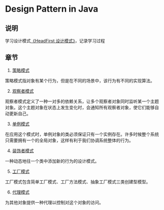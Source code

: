 # Design Pattern in Java

## 说明 ##

学习设计模式[《HeadFirst 设计模式》](https://book.douban.com/subject/2243615/)，记录学习过程

## 章节 ##

1. [策略模式](./src/main/resources/strategy.md "策略模式")

策略模式指对象有某个行为，但是在不同的场景中，该行为有不同的实现算法。

2. [观察者模式](./src/main/resources/observer.md "观察者模式")

观察者模式定义了一种一对多的依赖关系，让多个观察者对象同时监听某一个主题对象。这个主题对象在状态上发生变化时，会通知所有观察者对象，使它们能够自动更新自己。

3. [单例模式](./src/main/resources/singleton.md "单例模式")

在应用这个模式时，单例对象的类必须保证只有一个实例存在。许多时候整个系统只需要拥有一个的全局对象，这样有利于我们协调系统整体的行为。

4. [装饰者模式](./src/main/resources/decorator.md "装饰者模式")

一种动态地往一个类中添加新的行为的设计模式。

5. [工厂模式](./src/main/resources/factory.md "工厂模式")

工厂模式包含简单工厂模式、工厂方法模式、抽象工厂模式三类创建型模型。

6. [代理模式](./src/main/resources "代理模式")

为其他对象提供一种代理以控制对这个对象的访问。
